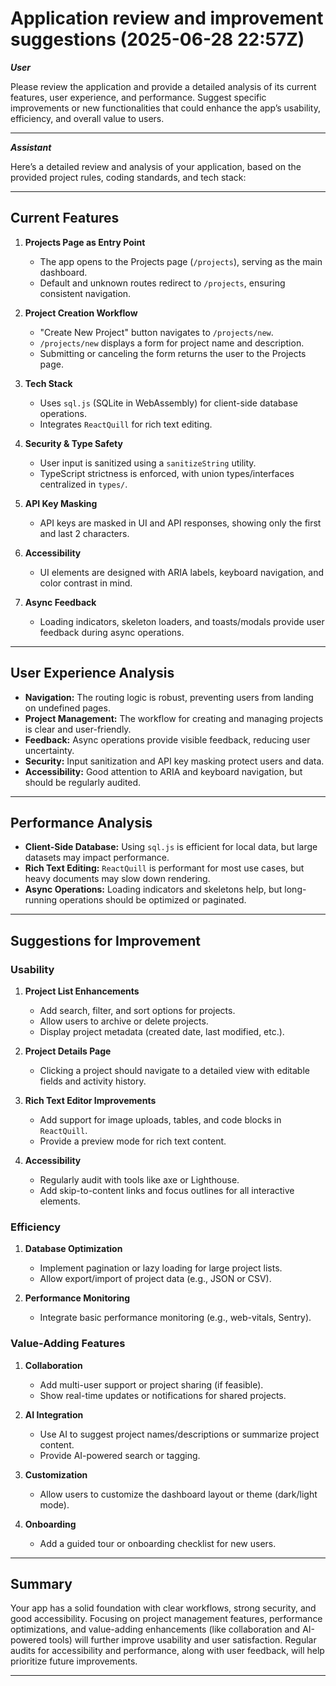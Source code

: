 <!-- Generated by SpecStory -->

# Application review and improvement suggestions (2025-06-28 22:57Z)

_**User**_

Please review the application and provide a detailed analysis of its current features, user experience, and performance. Suggest specific improvements or new functionalities that could enhance the app’s usability, efficiency, and overall value to users.

---

_**Assistant**_

Here’s a detailed review and analysis of your application, based on the provided project rules, coding standards, and tech stack:

---

## Current Features

1. **Projects Page as Entry Point**
   - The app opens to the Projects page (`/projects`), serving as the main dashboard.
   - Default and unknown routes redirect to `/projects`, ensuring consistent navigation.

2. **Project Creation Workflow**
   - "Create New Project" button navigates to `/projects/new`.
   - `/projects/new` displays a form for project name and description.
   - Submitting or canceling the form returns the user to the Projects page.

3. **Tech Stack**
   - Uses `sql.js` (SQLite in WebAssembly) for client-side database operations.
   - Integrates `ReactQuill` for rich text editing.

4. **Security & Type Safety**
   - User input is sanitized using a `sanitizeString` utility.
   - TypeScript strictness is enforced, with union types/interfaces centralized in `types/`.

5. **API Key Masking**
   - API keys are masked in UI and API responses, showing only the first and last 2 characters.

6. **Accessibility**
   - UI elements are designed with ARIA labels, keyboard navigation, and color contrast in mind.

7. **Async Feedback**
   - Loading indicators, skeleton loaders, and toasts/modals provide user feedback during async operations.

---

## User Experience Analysis

- **Navigation:** The routing logic is robust, preventing users from landing on undefined pages.
- **Project Management:** The workflow for creating and managing projects is clear and user-friendly.
- **Feedback:** Async operations provide visible feedback, reducing user uncertainty.
- **Security:** Input sanitization and API key masking protect users and data.
- **Accessibility:** Good attention to ARIA and keyboard navigation, but should be regularly audited.

---

## Performance Analysis

- **Client-Side Database:** Using `sql.js` is efficient for local data, but large datasets may impact performance.
- **Rich Text Editing:** `ReactQuill` is performant for most use cases, but heavy documents may slow down rendering.
- **Async Operations:** Loading indicators and skeletons help, but long-running operations should be optimized or paginated.

---

## Suggestions for Improvement

### Usability

1. **Project List Enhancements**
   - Add search, filter, and sort options for projects.
   - Allow users to archive or delete projects.
   - Display project metadata (created date, last modified, etc.).

2. **Project Details Page**
   - Clicking a project should navigate to a detailed view with editable fields and activity history.

3. **Rich Text Editor Improvements**
   - Add support for image uploads, tables, and code blocks in `ReactQuill`.
   - Provide a preview mode for rich text content.

4. **Accessibility**
   - Regularly audit with tools like axe or Lighthouse.
   - Add skip-to-content links and focus outlines for all interactive elements.

### Efficiency

1. **Database Optimization**
   - Implement pagination or lazy loading for large project lists.
   - Allow export/import of project data (e.g., JSON or CSV).

2. **Performance Monitoring**
   - Integrate basic performance monitoring (e.g., web-vitals, Sentry).

### Value-Adding Features

1. **Collaboration**
   - Add multi-user support or project sharing (if feasible).
   - Show real-time updates or notifications for shared projects.

2. **AI Integration**
   - Use AI to suggest project names/descriptions or summarize project content.
   - Provide AI-powered search or tagging.

3. **Customization**
   - Allow users to customize the dashboard layout or theme (dark/light mode).

4. **Onboarding**
   - Add a guided tour or onboarding checklist for new users.

---

## Summary

Your app has a solid foundation with clear workflows, strong security, and good accessibility. Focusing on project management features, performance optimizations, and value-adding enhancements (like collaboration and AI-powered tools) will further improve usability and user satisfaction. Regular audits for accessibility and performance, along with user feedback, will help prioritize future improvements.

---

